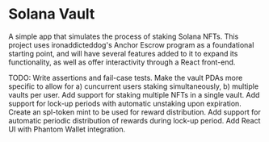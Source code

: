 # Solana Vault

A simple app that simulates the process of staking Solana NFTs. This project uses ironaddicteddog's Anchor Escrow program as a foundational starting point, and will have several features added to it to expand its functionality, as well as offer interactivity through a React front-end.

TODO:
Write assertions and fail-case tests.
Make the vault PDAs more specific to allow for a) cuncurrent users staking simultaneously, b) multiple vaults per user.
Add support for staking multiple NFTs in a single vault.
Add support for lock-up periods with automatic unstaking upon expiration.
Create an spl-token mint to be used for reward distribution.
Add support for automatic periodic distribution of rewards during lock-up period.
Add React UI with Phantom Wallet integration.

